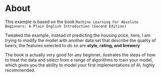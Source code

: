 
# About

This example is based on the book `Machine Learning For Absolute Beginners: A Plain English Introduction (Second Edition)`

Tweaked the example, instead of predicting the housing price, here, I am trying to modify the model with another data set that describe the quality of beers, the features selected to do so are **style, rating, and brewery**

The book is actually very good for any beginner, ilustrates the steps of how to treat the data and select from a range of algorithms to train your model, which gives you the ability to model your first implementations of AI, highly recommended.

